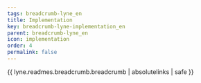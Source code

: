 ```yaml
---
tags: breadcrumb-lyne_en
title: Implementation
key: breadcrumb-lyne-implementation_en
parent: breadcrumb-lyne_en
icon: implementation
order: 4
permalink: false  
---
```

{{ lyne.readmes.breadcrumb.breadcrumb | absolutelinks | safe }}


